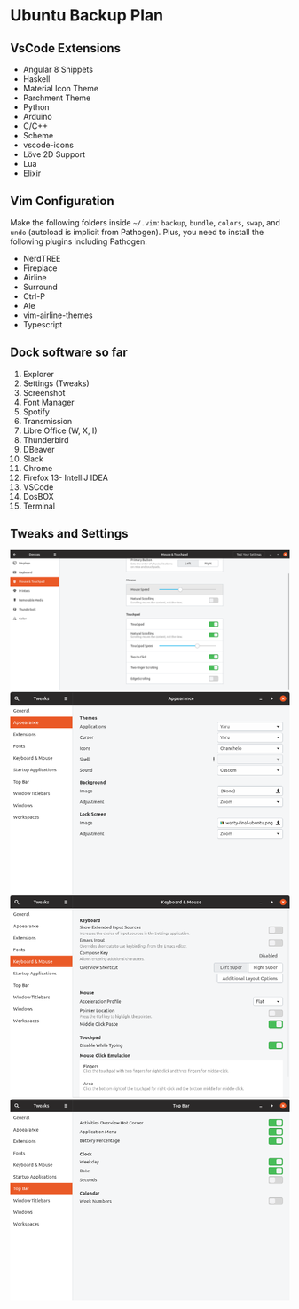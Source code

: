 # Ubuntu Backup Plan

## VsCode Extensions

- Angular 8 Snippets
- Haskell
- Material Icon Theme
- Parchment Theme
- Python
- Arduino
- C/C++
- Scheme
- vscode-icons
- Löve 2D Support
- Lua
- Elixir

## Vim Configuration

Make the following folders inside `~/.vim`: `backup`, `bundle`, `colors`, `swap`, and `undo` (autoload is implicit from Pathogen). Plus, you need to install the following plugins including Pathogen:

- NerdTREE
- Fireplace
- Airline
- Surround
- Ctrl-P
- Ale
- vim-airline-themes
- Typescript

## Dock software so far

1. Explorer
2. Settings (Tweaks)
3. Screenshot
4. Font Manager
5. Spotify
6. Transmission
7. Libre Office (W, X, I)
8. Thunderbird
9. DBeaver
10. Slack
11. Chrome
12. Firefox
13- IntelliJ IDEA
14. VSCode
15. DosBOX
16. Terminal

## Tweaks and Settings

![Settings Mouse](settings1.png)
![Tweaks 1](tweaks1.png)
![Tweaks 2](tweaks2.png)
![Tweaks 3](tweaks3.png)
